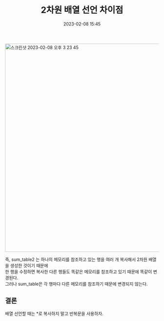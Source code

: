 ﻿---
title: 2차원 배열 선언 차이점
date: 2023-02-08 15:45
categories: [Algorithm]
tags: [BOJ, Algorithm, List]
sitemap:
  changefreq: daily
  priority: 1.0
---

<img width="681" alt="스크린샷 2023-02-08 오후 3 23 45" src="https://user-images.githubusercontent.com/106083871/217454413-faf88060-6ab3-410b-b942-b930aed43c1d.png">

즉, sum_table2 는 하나의 메모리를 참조하고 있는 행을 여러 개 복사해서 2차원 배열을 생성한 것이기 때문에 <br>한 행을 수정하면 복사한 다른 행들도 똑같은 메모리를 참조하고 있기 때문에 똑같이 변경된다. <br>그러나 sum_table은 각 행마다 다른 메모리를 참조하기 때문에 변경되지 않는다.

## 결론

배열 선언할 때는 \*로 복사하지 말고 반복문을 사용하자.
